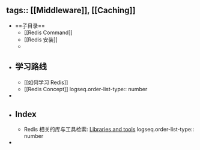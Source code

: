 tags:: [[Middleware]], [[Caching]]
---

- ==子目录==
	- [[Redis Command]]
	- [[Redis 安装]]
	-
- ## 学习路线
	- [[如何学习 Redis]]
	- [[Redis Concept]]
	  logseq.order-list-type:: number
-
- ## Index
	- Redis 相关的库与工具检索: [Libraries and tools](https://redis.io/docs/latest/integrate/)
	  logseq.order-list-type:: number
-